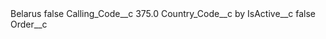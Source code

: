 <?xml version="1.0" encoding="UTF-8"?>
<CustomMetadata xmlns="http://soap.sforce.com/2006/04/metadata" xmlns:xsi="http://www.w3.org/2001/XMLSchema-instance" xmlns:xsd="http://www.w3.org/2001/XMLSchema">
    <label>Belarus</label>
    <protected>false</protected>
    <values>
        <field>Calling_Code__c</field>
        <value xsi:type="xsd:double">375.0</value>
    </values>
    <values>
        <field>Country_Code__c</field>
        <value xsi:type="xsd:string">by</value>
    </values>
    <values>
        <field>IsActive__c</field>
        <value xsi:type="xsd:boolean">false</value>
    </values>
    <values>
        <field>Order__c</field>
        <value xsi:nil="true"/>
    </values>
</CustomMetadata>

